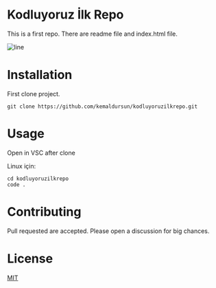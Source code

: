 # Kodluyoruz İlk Repo

This is a first repo. There are readme file and index.html file.

![line](https://ibb.co/bsW865c)

# Installation

First clone project. 

`git clone https://github.com/kemaldursun/kodluyoruzilkrepo.git`


# Usage

Open in VSC after clone

Linux için:

`cd kodluyoruzilkrepo`  
`code .`

# Contributing

Pull requested are accepted. Please open a discussion for big chances.


# License

<p><ins>MIT</ins></p>

